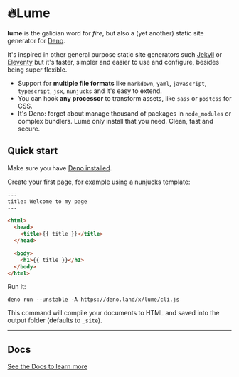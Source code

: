 # 🔥Lume

**lume** is the galician word for *fire*, but also a (yet another) static site generator for [Deno](https://deno.land/).

It's inspired in other general purpose static site generators such [Jekyll](https://jekyllrb.com/) or [Eleventy](https://www.11ty.dev/) but it's faster, simpler and easier to use and configure, besides being super flexible.

- Support for **multiple file formats** like `markdown`, `yaml`, `javascript`, `typescript`, `jsx`, `nunjucks` and it's easy to extend.
- You can hook **any processor** to transform assets, like `sass` or `postcss` for CSS.
- It's Deno: forget about manage thousand of packages in `node_modules` or complex bundlers. Lume only install that you need. Clean, fast and secure.

## Quick start

Make sure you have [Deno installed](https://deno.land/#installation).

Create your first page, for example using a nunjucks template:

```html
---
title: Welcome to my page
---

<html>
  <head>
    <title>{{ title }}</title>
  </head>

  <body>
    <h1>{{ title }}</h1>
  </body>
</html>
```

Run it:
```
deno run --unstable -A https://deno.land/x/lume/cli.js
```

This command will compile your documents to HTML and saved into the output folder (defaults to `_site`).

---

## Docs

[See the Docs to learn more](https://lumeland.github.io/)
